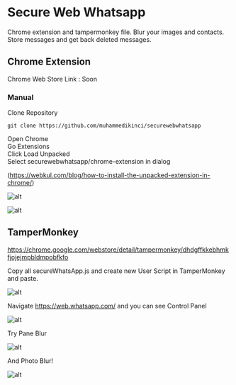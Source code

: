 # Secure Web Whatsapp
Chrome extension and tampermonkey file. Blur your images and contacts. Store messages and get back deleted messages.

## Chrome Extension

Chrome Web Store Link : Soon

### Manual
Clone Repository
```console
git clone https://github.com/muhammedikinci/securewebwhatsapp
```
Open Chrome<br>
Go Extensions<br>
Click Load Unpacked<br>
Select securewebwhatsapp/chrome-extension in dialog

(https://webkul.com/blog/how-to-install-the-unpacked-extension-in-chrome/)

![alt](https://image.prntscr.com/image/ruCp4-30QCqzqd8djuV05g.png)

![alt](https://image.prntscr.com/image/rbSbiCCuTfa5azUQmlAn4Q.png)

## TamperMonkey

https://chrome.google.com/webstore/detail/tampermonkey/dhdgffkkebhmkfjojejmpbldmpobfkfo

Copy all secureWhatsApp.js and create new User Script in TamperMonkey and paste.

![alt](https://image.prntscr.com/image/R9kCcxOPT7iCrksLFegbKw.png)

Navigate https://web.whatsapp.com/ and you can see Control Panel

![alt](https://image.prntscr.com/image/LTXLewa0R7CsqjSli7NnXg.png)

Try Pane Blur

![alt](https://image.prntscr.com/image/kHutsY1dQA2IbF86tfl-MQ.png)

And Photo Blur!

![alt](https://image.prntscr.com/image/H28V0PFTQTi4gnIeNAHmvQ.png)
